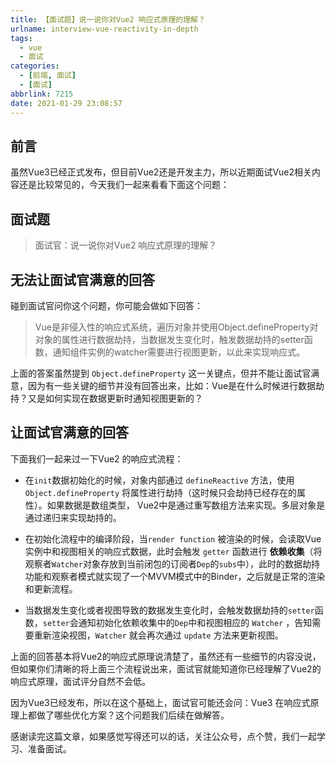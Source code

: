 ```yaml
---
title: 【面试题】说一说你对Vue2 响应式原理的理解？
urlname: interview-vue-reactivity-in-depth
tags:
  - vue
  - 面试
categories:
  - [前端, 面试]
  - [面试]
abbrlink: 7215
date: 2021-01-29 23:08:57
---
```

## 前言
虽然Vue3已经正式发布，但目前Vue2还是开发主力，所以近期面试Vue2相关内容还是比较常见的，今天我们一起来看看下面这个问题：

## 面试题
> 面试官：说一说你对Vue2 响应式原理的理解？

## 无法让面试官满意的回答
碰到面试官问你这个问题，你可能会做如下回答：

> Vue是非侵入性的响应式系统，遍历对象并使用Object.defineProperty对对象的属性进行数据劫持，当数据发生变化时，触发数据劫持的setter函数，通知组件实例的watcher需要进行视图更新，以此来实现响应式。

上面的答案虽然提到 `Object.defineProperty` 这一关键点，但并不能让面试官满意，因为有一些关键的细节并没有回答出来，比如：Vue是在什么时候进行数据劫持？又是如何实现在数据更新时通知视图更新的？

## 让面试官满意的回答

下面我们一起来过一下Vue2 的响应式流程：

- 在`init`数据初始化的时候，对象内部通过 `defineReactive` 方法，使用 `Object.defineProperty` 将属性进行劫持（这时候只会劫持已经存在的属性）。如果数据是数组类型， Vue2中是通过重写数组方法来实现。多层对象是通过递归来实现劫持的。

- 在初始化流程中的编译阶段，当`render function` 被渲染的时候，会读取Vue实例中和视图相关的响应式数据，此时会触发 `getter` 函数进行 **依赖收集**（将观察者`Watcher`对象存放到当前闭包的订阅者`Dep`的`subs`中），此时的数据劫持功能和观察者模式就实现了一个MVVM模式中的Binder，之后就是正常的渲染和更新流程。

- 当数据发生变化或者视图导致的数据发生变化时，会触发数据劫持的`setter`函数，`setter`会通知初始化依赖收集中的`Dep`中和视图相应的 `Watcher` ，告知需要重新渲染视图，`Watcher` 就会再次通过 `update` 方法来更新视图。


上面的回答基本将Vue2的响应式原理说清楚了，虽然还有一些细节的内容没说，但如果你们清晰的将上面三个流程说出来，面试官就能知道你已经理解了Vue2的响应式原理，面试评分自然不会低。

因为Vue3已经发布，所以在这个基础上，面试官可能还会问：Vue3 在响应式原理上都做了哪些优化方案？这个问题我们后续在做解答。

感谢读完这篇文章，如果感觉写得还可以的话，关注公众号，点个赞，我们一起学习、准备面试。